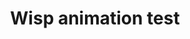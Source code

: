 ---
title: 'Wisp animation test'
redirect_to:
  - 'https://discuss.pencil2d.org/t/wisp-animation-test/1214'
---